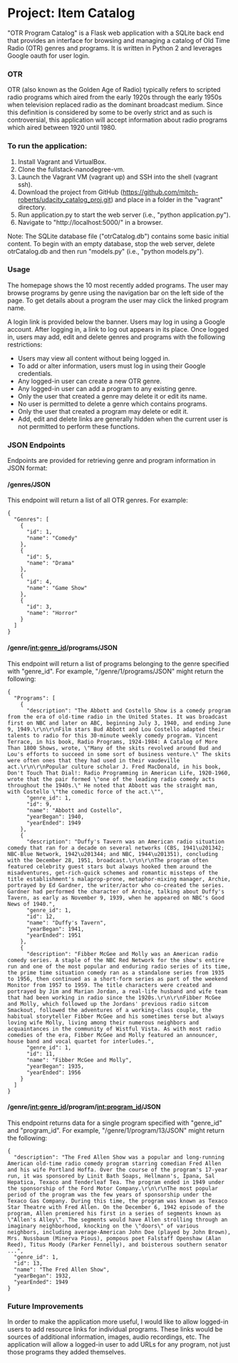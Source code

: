 # Project: Item Catalog

"OTR Program Catalog" is a Flask web application with a SQLite back end that provides an interface for browsing and managing a catalog of Old Time Radio (OTR) genres and programs. It is written in Python 2 and leverages Google oauth for user login.

### OTR
OTR (also known as the Golden Age of Radio) typically refers to scripted radio programs which aired from the early 1920s through the early 1950s when television replaced radio as the dominant broadcast medium. Since this definition is considered by some to be overly strict and as such is controversial, this application will accept information about radio programs which aired between 1920 until 1980. 

### To run the application:
1. Install Vagrant and VirtualBox.
2. Clone the fullstack-nanodegree-vm.
3. Launch the Vagrant VM (vagrant up) and SSH into the shell (vagrant ssh).
4. Download the project from GitHub (https://github.com/mitch-roberts/udacity_catalog_proj.git) and place in a folder in the "vagrant" directory.
5. Run application.py to start the web server (i.e., "python application.py").
6. Navigate to "http://localhost:5000/" in a browser.

Note: The SQLite database file ("otrCatalog.db") contains some basic initial content. To begin with an empty database, stop the web server, delete otrCatalog.db and then run "models.py" (i.e., "python models.py").

### Usage
The homepage shows the 10 most recently added programs. The user may browse programs by genre using the navigation bar on the left side of the page. To get details about a program the user may click the linked program name.

A login link is provided below the banner. Users may log in using a Google account. After logging in, a link to log out appears in its place. Once logged in, users may add, edit and delete genres and programs with the following restrictions:
- Users may view all content without being logged in.
- To add or alter information, users must log in using their Google credentials.
- Any logged-in user can create a new OTR genre. 
- Any logged-in user can add a program to any existing genre.
- Only the user that created a genre may delete it or edit its name.
- No user is permitted to delete a genre which contains programs.
- Only the user that created a program may delete or edit it.
- Add, edit and delete links are generally hidden when the current user is not permitted to perform these functions.


### JSON Endpoints

Endpoints are provided for retrieving genre and program information in JSON format:
#### /genres/JSON
This endpoint will return a list of all OTR genres. For example:
```
{
  "Genres": [
    {
      "id": 1, 
      "name": "Comedy"
    }, 
    {
      "id": 5, 
      "name": "Drama"
    }, 
    {
      "id": 4, 
      "name": "Game Show"
    }, 
    {
      "id": 3, 
      "name": "Horror"
    }
  ]
}
```

#### /genre/<int:genre_id>/programs/JSON
This endpoint will return a list of programs belonging to the genre specified with "genre_id". For example, "/genre/1/programs/JSON" might return the following:
```
{
  "Programs": [
    {
      "description": "The Abbott and Costello Show is a comedy program from the era of old-time radio in the United States. It was broadcast first on NBC and later on ABC, beginning July 3, 1940, and ending June 9, 1949.\r\n\r\nFilm stars Bud Abbott and Lou Costello adapted their talents to radio for this 30-minute weekly comedy program. Vincent Terrace, in his book, Radio Programs, 1924-1984: A Catalog of More Than 1800 Shows, wrote, \"Many of the skits revolved around Bud and Lou's efforts to succeed in some sort of business venture.\" The skits were often ones that they had used in their vaudeville act.\r\n\r\nPopular culture scholar J. Fred MacDonald, in his book, Don't Touch That Dial!: Radio Programming in American Life, 1920-1960, wrote that the pair formed \"one of the leading radio comedy acts throughout the 1940s.\" He noted that Abbott was the straight man, with Costello \"the comedic force of the act.\"", 
      "genre_id": 1, 
      "id": 9, 
      "name": "Abbott and Costello", 
      "yearBegan": 1940, 
      "yearEnded": 1949
    }, 
    {
      "description": "Duffy's Tavern was an American radio situation comedy that ran for a decade on several networks (CBS, 1941\u201342; NBC-Blue Network, 1942\u201344; and NBC, 1944\u201351), concluding with the December 28, 1951, broadcast.\r\n\r\nThe program often featured celebrity guest stars but always hooked them around the misadventures, get-rich-quick schemes and romantic missteps of the title establishment's malaprop-prone, metaphor-mixing manager, Archie, portrayed by Ed Gardner, the writer/actor who co-created the series. Gardner had performed the character of Archie, talking about Duffy's Tavern, as early as November 9, 1939, when he appeared on NBC's Good News of 1940.", 
      "genre_id": 1, 
      "id": 12, 
      "name": "Duffy's Tavern", 
      "yearBegan": 1941, 
      "yearEnded": 1951
    }, 
    {
      "description": "Fibber McGee and Molly was an American radio comedy series. A staple of the NBC Red Network for the show's entire run and one of the most popular and enduring radio series of its time, the prime time situation comedy ran as a standalone series from 1935 to 1956, then continued as a short-form series as part of the weekend Monitor from 1957 to 1959. The title characters were created and portrayed by Jim and Marian Jordan, a real-life husband and wife team that had been working in radio since the 1920s.\r\n\r\nFibber McGee and Molly, which followed up the Jordans' previous radio sitcom Smackout, followed the adventures of a working-class couple, the habitual storyteller Fibber McGee and his sometimes terse but always loving wife Molly, living among their numerous neighbors and acquaintances in the community of Wistful Vista. As with most radio comedies of the era, Fibber McGee and Molly featured an announcer, house band and vocal quartet for interludes.", 
      "genre_id": 1, 
      "id": 11, 
      "name": "Fibber McGee and Molly", 
      "yearBegan": 1935, 
      "yearEnded": 1956
    }
  ]
}
```

#### /genre/<int:genre_id>/program/<int:program_id>/JSON
This endpoint returns data for a single program specified with "genre_id" and "program_id". For example, "/genre/1/program/13/JSON" might return the following:
```
{
  "description": "The Fred Allen Show was a popular and long-running American old-time radio comedy program starring comedian Fred Allen and his wife Portland Hoffa. Over the course of the program's 17-year run, it was sponsored by Linit Bath Soaps, Hellmann's, Ipana, Sal Hepatica, Texaco and Tenderleaf Tea. The program ended in 1949 under the sponsorship of the Ford Motor Company.\r\n\r\nThe most popular period of the program was the few years of sponsorship under the Texaco Gas Company. During this time, the program was known as Texaco Star Theatre with Fred Allen. On the December 6, 1942 episode of the program, Allen premiered his first in a series of segments known as \"Allen's Alley\". The segments would have Allen strolling through an imaginary neighborhood, knocking on the \"doors\" of various neighbors, including average-American John Doe (played by John Brown), Mrs. Nussbaum (Minerva Pious), pompous poet Falstaff Openshaw (Alan Reed), Titus Moody (Parker Fennelly), and boisterous southern senator ...", 
  "genre_id": 1, 
  "id": 13, 
  "name": "The Fred Allen Show", 
  "yearBegan": 1932, 
  "yearEnded": 1949
}
```

### Future Improvements
In order to make the application more useful, I would like to allow logged-in users to add resource links for individual programs. These links would be sources of additional information, images, audio recordings, etc. The application will allow a logged-in user to add URLs for any program, not just those programs they added themselves.
